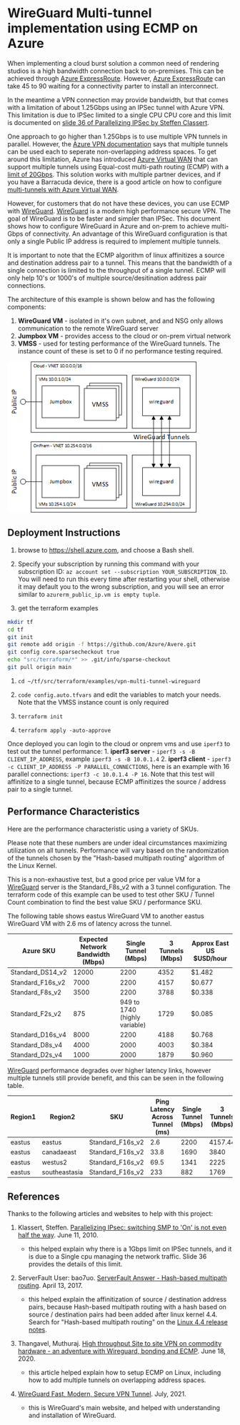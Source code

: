 # WireGuard Multi-tunnel implementation using ECMP on Azure

When implementing a cloud burst solution a common need of rendering studios is a high bandwidth connection back to on-premises.  This can be achieved through [Azure ExpressRoute](https://azure.microsoft.com/en-us/services/expressroute/).  However, [Azure ExpressRoute](https://azure.microsoft.com/en-us/services/expressroute/) can take 45 to 90 waiting for a connectivity parter to install an interconnect.

In the meantime a VPN connection may provide bandwidth, but that comes with a limitation of about 1.25Gbps using an IPSec tunnel with Azure VPN.  This limitation is due to IPSec limited to a single CPU CPU core and this limit is documented on [slide 36 of Parallelizing IPSec by Steffen Classert](https://www.strongswan.org/docs/Steffen_Klassert_Parallelizing_IPsec.pdf).

One approach to go higher than 1.25Gbps is to use multiple VPN tunnels in parallel.  However, the [Azure VPN documentation](https://docs.microsoft.com/en-us/azure/vpn-gateway/tutorial-site-to-site-portal#addconnect) says that multiple tunnels can be used each to seperate non-overlapping address spaces.  To get around this limitation, Azure has introduced [Azure Virtual WAN](https://docs.microsoft.com/en-us/azure/virtual-wan/virtual-wan-about) that can support multiple tunnels using Equal-cost multi-path routing (ECMP) with a [limit of 20Gbps](https://docs.microsoft.com/en-us/azure/virtual-wan/virtual-wan-faq#what-is-the-total-vpn-throughput-of-a-vpn-tunnel-and-a-connection).  This solution works with multiple partner devices, and if you have a Barracuda device, there is a good article on how to configure [multi-tunnels with Azure Virtual WAN](https://campus.barracuda.com/product/cloudgenfirewall/doc/79463437/how-to-configure-automatic-connectivity-to-azure-virtual-wan/).

However, for customers that do not have these devices, you can use ECMP with [WireGuard](https://www.wireguard.com/).  [WireGuard](https://www.wireguard.com/) is a modern high performance secure VPN.  The goal of WireGuard is to be faster and simpler than IPSec.  This document shows how to configure WireGuard in Azure and on-prem to achieve multi-Gbps of connectivity.  An advantage of this WireGuard configuration is that only a single Public IP address is required to implement multiple tunnels.

It is important to note that the ECMP algorithm of linux affinitizes a source and destination address pair to a tunnel.  This means that the bandwidth of a single connection is limited to the throughput of a single tunnel.  ECMP will only help 10's or 1000's of multiple source/desitination address pair connections.

The architecture of this example is shown below and has the following components:
1. **WireGuard VM** - isolated in it's own subnet, and and NSG only allows communication to the remote WireGuard server
1. **Jumpbox VM** - provides access to the cloud or on-prem virtual network
1. **VMSS** - used for testing performance of the WireGuard tunnels.  The instance count of these is set to 0 if no performance testing required.

![The WireGuard Infrastructure](wireguard.png)

## Deployment Instructions

1. browse to https://shell.azure.com, and choose a Bash shell.

1. Specify your subscription by running this command with your subscription ID:  ```az account set --subscription YOUR_SUBSCRIPTION_ID```.  You will need to run this every time after restarting your shell, otherwise it may default you to the wrong subscription, and you will see an error similar to `azurerm_public_ip.vm is empty tuple`.

1. get the terraform examples
```bash
mkdir tf
cd tf
git init
git remote add origin -f https://github.com/Azure/Avere.git
git config core.sparsecheckout true
echo "src/terraform/*" >> .git/info/sparse-checkout
git pull origin main
```
1. `cd ~/tf/src/terraform/examples/vpn-multi-tunnel-wireguard`

1. `code config.auto.tfvars` and edit the variables to match your needs.  Note that the VMSS instance count is only required 

1. `terraform init`

1. `terraform apply -auto-approve`

Once deployed you can login to the cloud or onprem vms and use `iperf3` to test out the tunnel performance:
    1. **iperf3 server** - `iperf3 -s -B CLIENT_IP_ADDRESS`, example `iperf3 -s -B 10.0.1.4`
    2. **iperf3 client** - `iperf3 -c CLIENT_IP_ADDRESS -P PARALLEL_CONNECTIONS`, here is an example with 16 parallel connections: `iperf3 -c 10.0.1.4 -P 16`.  Note that this test will affinitize to a single tunnel, because ECMP affinitizes the source / address pair to a single tunnel.

## Performance Characteristics

Here are the performance characteristic using a variety of SKUs.  

Please note that these numbers are under ideal circumstances maximizing utilization on all tunnels.  Performance will vary based on the randomization of the tunnels chosen by the "Hash-based multipath routing" algorithm of the Linux Kernel.

This is a non-exhaustive test, but a good price per value VM for a [WireGuard](https://www.wireguard.com/) server is the Standard_F8s_v2 with a 3 tunnel configuration.  The terraform code of this example can be used to test other SKU / Tunnel Count combination to find the best value SKU / performance SKU.

The following table shows eastus WireGuard VM to another eastus WireGuard VM with 2.6 ms of latency across the tunnel.

| Azure SKU | Expected Network Bandwidth (Mbps) | Single Tunnel (Mbps) | 3 Tunnels (Mbps) | Approx East US $USD/hour |
| --- | --- | --- | --- | --- |
| Standard_DS14_v2 | 12000 | 2200 | 4352 |  $1.482 |
| Standard_F16s_v2 | 7000 | 2200 | 4157 |  $0.677 |
| Standard_F8s_v2 | 3500 | 2200 | 3788 |  $0.338 |
| Standard_F2s_v2 | 875 | 949 to 1740 (highly variable) | 1729 |  $0.085 |
| Standard_D16s_v4 | 8000 | 2200 | 4188 |  $0.768 |
| Standard_D8s_v4 | 4000 | 2000 | 4003 |  $0.384 |
| Standard_D2s_v4 | 1000 | 2000 | 1879 |  $0.960 |

[WireGuard](https://www.wireguard.com/) performance degrades over higher latency links, however multiple tunnels still provide benefit, and this can be seen in the following table.

| Region1 | Region2 | SKU | Ping Latency Across Tunnel (ms) | Single Tunnel (Mbps) | 3 Tunnels (Mbps) |
| --- | --- | --- | --- | --- | --- |
| eastus | eastus | Standard_F16s_v2 | 2.6 | 2200 | 4157.44 |
| eastus | canadaeast | Standard_F16s_v2 | 33.8 | 1690 | 3840 |
| eastus | westus2 | Standard_F16s_v2 | 69.5 | 1341 | 2225 |
| eastus | southeastasia | Standard_F16s_v2 | 233 | 882 | 1769 |

## References

Thanks to the following articles and websites to help with this project:

1. Klassert, Steffen.  [Parallelizing IPsec: switching SMP to 'On' is not even half the way](https://www.strongswan.org/docs/Steffen_Klassert_Parallelizing_IPsec.pdf).  June 11, 2010.
    * this helped explain why there is a 1Gbps limit on IPSec tunnels, and it is due to a Single cpu managing the network traffic.  Slide 36 provides the details of this limit.

1. ServerFault User: bao7uo. [ServerFault Answer - Hash-based multipath routing](https://serverfault.com/questions/696675/multipath-routing-in-post-3-6-kernels/820319#820319).  April 13, 2017.
    * this helped explain the affinitization of source / destination address pairs, because Hash-based multipath routing with a hash based on source / destination pairs had been added after linux kernel 4.4.  Search for "Hash-based multipath routing" on the [Linux 4.4 release notes](https://kernelnewbies.org/Linux_4.4#head-2583c31a65e6592bef9af426a78940078df7f630).

1. Thangavel, Muthuraj.  [High throughput Site to site VPN on commodity hardware - an adventure with Wireguard, bonding and ECMP](https://blog.muthuraj.in/2020/06/high-throughput-site-to-site-vpn-using.html). June 18, 2020.
    * this article helped explain how to setup ECMP on Linux, including how to add multiple tunnels on overlapping address spaces.

1. [WireGuard Fast, Modern, Secure VPN Tunnel](https://www.wireguard.com/).  July, 2021.
    * this is WireGuard's main website, and helped with understanding and installation of WireGuard.
